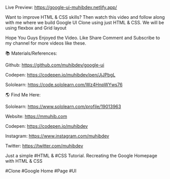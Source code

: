 
Live Preview: https://google-ui-muhibdev.netlify.app/

Want to improve HTML & CSS skills? Then watch this video and follow along with me where we build Google UI Clone using just HTML & CSS. We will be using flexbox and Grid layout

Hope You Guys Enjoyed the Video. Like Share Comment and Subscribe to my channel for more videos like these.



📚 Materials/References:

Github: https://github.com/muhibdev/google-ui

Codepen: https://codepen.io/muhibdev/pen/JjJPbgL

Sololearn: https://code.sololearn.com/Wz4HnpWYws76




🌎 Find Me Here:

Sololearn:  https://www.sololearn.com/profile/19013963

Website:  https://mmuhib.com

Codepen: https://codepen.io/muhibdev

Instagram:  https://www.instagram.com/muhibdev

Twitter:  https://twitter.com/muhibdev




Just a simple #HTML & #CSS Tutorial.
Recreating the Google Homepage with HTML & CSS




#Clone #Google Home #Page #UI
